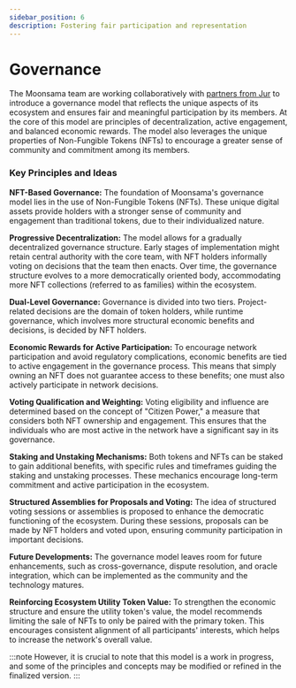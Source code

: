 ```yaml
---
sidebar_position: 6
description: Fostering fair participation and representation
---
```


# Governance

The Moonsama team are working collaboratively with [partners from Jur](https://jur.io/) to introduce a governance model 
that reflects the unique aspects of its ecosystem and ensures fair and meaningful participation by its members. At the 
core of this model are principles of decentralization, active engagement, and balanced economic rewards. The model also 
leverages the unique properties of Non-Fungible Tokens (NFTs) to encourage a greater sense of community and commitment 
among its members.

### Key Principles and Ideas

**NFT-Based Governance:** The foundation of Moonsama's governance model lies in the use of Non-Fungible Tokens (NFTs). 
These unique digital assets provide holders with a stronger sense of community and engagement than traditional tokens, 
due to their individualized nature.

**Progressive Decentralization:** The model allows for a gradually decentralized governance structure. Early stages of 
implementation might retain central authority with the core team, with NFT holders informally voting on decisions that 
the team then enacts. Over time, the governance structure evolves to a more democratically oriented body, accommodating 
more NFT collections (referred to as families) within the ecosystem.

**Dual-Level Governance:** Governance is divided into two tiers. Project-related decisions are the domain of token 
holders, while runtime governance, which involves more structural economic benefits and decisions, is decided by NFT 
holders.

**Economic Rewards for Active Participation:** To encourage network participation and avoid regulatory complications, 
economic benefits are tied to active engagement in the governance process. This means that simply owning an NFT does 
not guarantee access to these benefits; one must also actively participate in network decisions.

**Voting Qualification and Weighting:** Voting eligibility and influence are determined based on the concept of 
"Citizen Power," a measure that considers both NFT ownership and engagement. This ensures that the individuals who are 
most active in the network have a significant say in its governance.

**Staking and Unstaking Mechanisms:** Both tokens and NFTs can be staked to gain additional benefits, with specific 
rules and timeframes guiding the staking and unstaking processes. These mechanics encourage long-term commitment and 
active participation in the ecosystem.

**Structured Assemblies for Proposals and Voting:** The idea of structured voting sessions or assemblies is proposed 
to enhance the democratic functioning of the ecosystem. During these sessions, proposals can be made by NFT holders 
and voted upon, ensuring community participation in important decisions.

**Future Developments:** The governance model leaves room for future enhancements, such as cross-governance, dispute 
resolution, and oracle integration, which can be implemented as the community and the technology matures.

**Reinforcing Ecosystem Utility Token Value:** To strengthen the economic structure and ensure the utility token's 
value, the model recommends limiting the sale of NFTs to only be paired with the primary token. This encourages 
consistent alignment of all participants' interests, which helps to increase the network's overall value.


:::note 
However, it is crucial to note that this model is a work in progress, and some of the principles and concepts may be 
modified or refined in the finalized version.
:::

